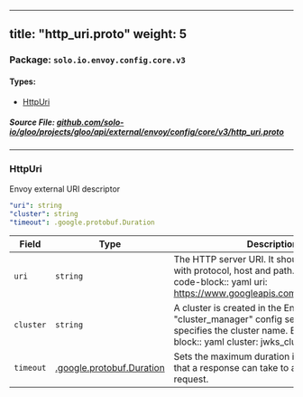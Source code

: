
---
title: "http_uri.proto"
weight: 5
---

<!-- Code generated by solo-kit. DO NOT EDIT. -->


### Package: `solo.io.envoy.config.core.v3` 
#### Types:


- [HttpUri](#httpuri)
  



##### Source File: [github.com/solo-io/gloo/projects/gloo/api/external/envoy/config/core/v3/http_uri.proto](https://github.com/solo-io/gloo/blob/master/projects/gloo/api/external/envoy/config/core/v3/http_uri.proto)





---
### HttpUri

 
Envoy external URI descriptor

```yaml
"uri": string
"cluster": string
"timeout": .google.protobuf.Duration

```

| Field | Type | Description |
| ----- | ---- | ----------- | 
| `uri` | `string` | The HTTP server URI. It should be a full FQDN with protocol, host and path. Example: .. code-block:: yaml uri: https://www.googleapis.com/oauth2/v1/certs. |
| `cluster` | `string` | A cluster is created in the Envoy "cluster_manager" config section. This field specifies the cluster name. Example: .. code-block:: yaml cluster: jwks_cluster. |
| `timeout` | [.google.protobuf.Duration](https://developers.google.com/protocol-buffers/docs/reference/csharp/class/google/protobuf/well-known-types/duration) | Sets the maximum duration in milliseconds that a response can take to arrive upon request. |





<!-- Start of HubSpot Embed Code -->
<script type="text/javascript" id="hs-script-loader" async defer src="//js.hs-scripts.com/5130874.js"></script>
<!-- End of HubSpot Embed Code -->
